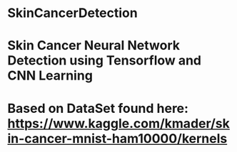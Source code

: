 # SkinCancerDetection


# Skin Cancer Neural Network Detection using Tensorflow and CNN Learning


# Based on DataSet found here: https://www.kaggle.com/kmader/skin-cancer-mnist-ham10000/kernels
